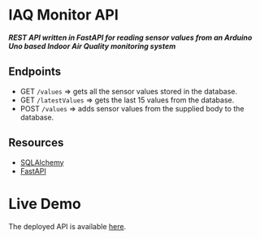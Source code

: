# IAQ Monitor API

**_REST API written in FastAPI for reading sensor values from an Arduino Uno based Indoor Air Quality monitoring system_**

## Endpoints

- GET `/values` => gets all the sensor values stored in the database.
- GET `/latestValues` => gets the last 15 values from the database.
- POST `/values` => adds sensor values from the supplied body to the database.

## Resources

- [SQLAlchemy](https://www.sqlalchemy.org/)
- [FastAPI](https://fastapi.tiangolo.com/)

# Live Demo

The deployed API is available [here](https://iaq-monitor-api.herokuapp.com/).
